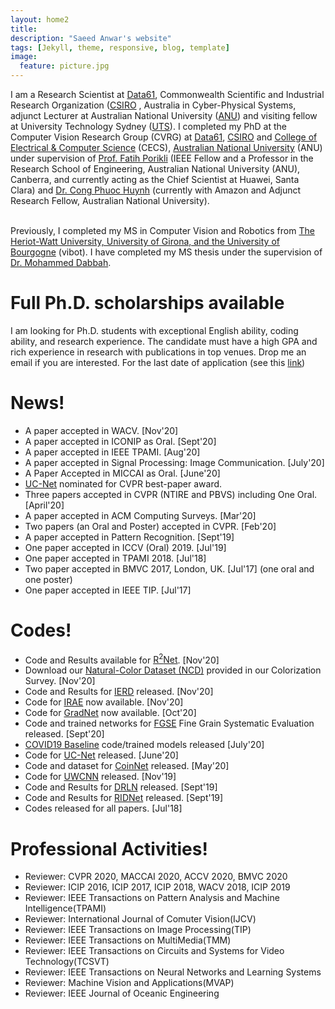 ```yaml
---
layout: home2
title: 
description: "Saeed Anwar's website"
tags: [Jekyll, theme, responsive, blog, template]
image:
  feature: picture.jpg
---
```

I am a Research Scientist at [Data61](http://www.data61.csiro.au/), Commonwealth Scientific and Industrial Research Organization ([CSIRO](http://www.csiro.au/) , Australia in Cyber-Physical Systems, adjunct Lecturer at Australian National University ([ANU](http://https://www.anu.edu.au/)) and visiting fellow at University Technology Sydney ([UTS](https://www.uts.edu.au/)). I completed my PhD at the Computer Vision Research Group (CVRG) at [Data61](http://www.data61.csiro.au/), [CSIRO](http://www.csiro.au/) and [College of Electrical & Computer Science](https://cecs.anu.edu.au/) (CECS), [Australian National University](http://www.anu.edu.au/) (ANU) under supervision of [Prof. Fatih Porikli](http://www.porikli.com/) (IEEE Fellow and a Professor in the Research School of Engineering, Australian National University (ANU), Canberra, and currently acting as the Chief Scientist at Huawei, Santa Clara) and [Dr. Cong Phuoc Huynh](http://users.cecs.anu.edu.au/~huynh/) (currently with Amazon and Adjunct Research Fellow, Australian National University). <br><br>

Previously, I completed my MS in Computer Vision and Robotics from [The Heriot-Watt University, University of Girona, and the University of Bourgogne](http://www.vibot.org/) (vibot). I have completed my MS thesis under the supervision of [Dr. Mohammed Dabbah](https://www.linkedin.com/in/dabbah).

# Full Ph.D. scholarships available
I am looking for Ph.D. students with exceptional English ability, coding ability, and research experience. The candidate must have a high GPA and rich experience in research with publications in top venues. Drop me an email if you are interested. For the last date of application (see this [link](https://jobs.csiro.au/job/Various-DATA-61/636860600/))

# News!
* A paper accepted in WACV. [Nov'20]
* A paper accepted in ICONIP as Oral. [Sept'20]
* A paper accepted in IEEE TPAMI. [Aug'20]
* A paper accepted in Signal Processing: Image Communication. [July'20]
* A Paper Accepted in MICCAI as Oral. [June'20] 
* [UC-Net](http://openaccess.thecvf.com/content_CVPR_2020/papers/Zhang_UC-Net_Uncertainty_Inspired_RGB-D_Saliency_Detection_via_Conditional_Variational_Autoencoders_CVPR_2020_paper.pdf) nominated for CVPR best-paper award.
* Three papers accepted in CVPR (NTIRE and PBVS) including One Oral. [April'20]
* A paper accepted in ACM Computing Surveys. [Mar'20]
* Two papers (an Oral and Poster) accepted in CVPR. [Feb'20]
* A paper accepted in Pattern Recognition. [Sept'19]
* One paper accepted in ICCV (Oral) 2019. [Jul'19]
* One paper accepted in TPAMI 2018. [Jul'18]
* Two paper accepted in BMVC 2017, London, UK. [Jul'17] (one oral and one poster)
* One paper accepted in IEEE TIP. [Jul'17]

# Codes!
* Code and Results available for [R<sup>2</sup>Net](https://github.com/saeed-anwar/R2Net). [Nov'20]
* Download our [Natural-Color Dataset (NCD)](https://github.com/saeed-anwar/ColorSurvey) provided in our Colorization Survey. [Nov'20]
* Code and Results for [IERD](https://github.com/saeed-anwar/IERD) released. [Nov'20]
* Code for [IRAE](https://github.com/Lillian1082/IRAE_pytorch) now available. [Nov'20]
* Code for [GradNet](https://github.com/Lillian1082/GradNet-Image-Denoising) now available. [Oct'20]
* Code and trained networks for [FGSE](https://github.com/saeed-anwar/FGSE) Fine Grain Systematic Evaluation released. [Sept'20]
* [COVID19 Baseline](https://github.com/saeed-anwar/COVID19-Baselines) code/trained models released [July'20]
* Code for [UC-Net](https://github.com/JingZhang617/UCNet) released. [June'20]
* Code and dataset for [CoinNet](https://github.com/saeed-anwar/CoinNet) released. [May'20]
* Code for [UWCNN](https://github.com/saeed-anwar/UWCNN) released. [Nov'19] 
* Code and Results for [DRLN](https://github.com/saeed-anwar/DRLN) released. [Sept'19]
* Code and Results for [RIDNet](https://github.com/saeed-anwar/RIDNet) released. [Sept'19]
* Codes released for all papers. [Jul'18]

# Professional Activities!
* Reviewer: CVPR 2020, MACCAI 2020, ACCV 2020, BMVC 2020
* Reviewer: ICIP 2016, ICIP 2017, ICIP 2018, WACV 2018, ICIP 2019 
* Reviewer: IEEE Transactions on Pattern Analysis and Machine Intelligence(TPAMI)
* Reviewer: International Journal of Comuter Vision(IJCV)
* Reviewer: IEEE Transactions on Image Processing(TIP)
* Reviewer: IEEE Transactions on MultiMedia(TMM)
* Reviewer: IEEE Transactions on Circuits and Systems for Video Technology(TCSVT)
* Reviewer: IEEE Transactions on Neural Networks and Learning Systems
* Reviewer: Machine Vision and Applications(MVAP)
* Reviewer: IEEE Journal of Oceanic Engineering
